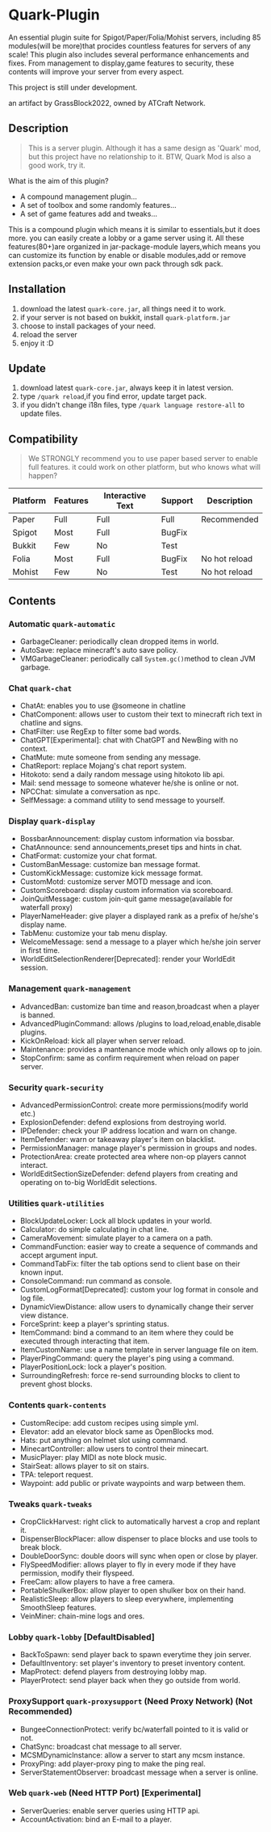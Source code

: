 # Quark-Plugin

An essential plugin suite for Spigot/Paper/Folia/Mohist servers, including 85 modules(will be more)that procides
countless features for servers of any scale!
This plugin also includes several performance enhancements and fixes.
From management to display,game features to security, these contents will improve your server from every aspect.

This project is still under development.

an artifact by GrassBlock2022, owned by ATCraft Network.

## Description

> This is a server plugin. Although it has a same design as 'Quark' mod,
> but this project have no relationship to it.
> BTW, Quark Mod is also a good work, try it.

What is the aim of this plugin?

- A compound management plugin...
- A set of toolbox and some randomly features...
- A set of game features add and tweaks...

This is a compound plugin which means it is similar to essentials,but it does more.
you can easily create a lobby or a game server using it.
All these features(80+)are organized in jar-package-module layers,which means you can customize its function by enable
or disable modules,add or remove extension packs,or even make your own pack through sdk pack.

## Installation

1. download the latest `quark-core.jar`, all things need it to work.
2. if your server is not based on bukkit, install `quark-platform.jar`
3. choose to install packages of your need.
4. reload the server
5. enjoy it :D

## Update

1. download latest `quark-core.jar`, always keep it in latest version.
2. type `/quark reload`,if you find error, update target pack.
3. if you didn't change i18n files, type `/quark language restore-all` to update files.

## Compatibility

> We STRONGLY recommend you to use paper based server to enable full features.
> it could work on other platform, but who knows what will happen?

| Platform | Features | Interactive Text | Support | Description   |
|----------|----------|------------------|---------|---------------|
| Paper    | Full     | Full             | Full    | Recommended   |
| Spigot   | Most     | Full             | BugFix  |               |
| Bukkit   | Few      | No               | Test    |               |
| Folia    | Most     | Full             | BugFix  | No hot reload |
| Mohist   | Few      | No               | Test    | No hot reload |

## Contents

### Automatic `quark-automatic`

- GarbageCleaner: periodically clean dropped items in world.
- AutoSave: replace minecraft's auto save policy.
- VMGarbageCleaner: periodically call `System.gc()`method to clean JVM garbage.

### Chat `quark-chat`

- ChatAt: enables you to use @someone in chatline
- ChatComponent: allows user to custom their text to minecraft rich text in chatline and signs.
- ChatFilter: use RegExp to filter some bad words.
- ChatGPT[Experimental]: chat with ChatGPT and NewBing with no context.
- ChatMute: mute someone from sending any message.
- ChatReport: replace Mojang's chat report system.
- Hitokoto: send a daily random message using hitokoto lib api.
- Mail: send message to someone whatever he/she is online or not.
- NPCChat: simulate a conversation as npc.
- SelfMessage: a command utility to send message to yourself.

### Display `quark-display`

- BossbarAnnouncement: display custom information via bossbar.
- ChatAnnounce: send announcements,preset tips and hints in chat.
- ChatFormat: customize your chat format.
- CustomBanMessage: customize ban message format.
- CustomKickMessage: customize kick message format.
- CustomMotd: customize server MOTD message and icon.
- CustomScoreboard: display custom information via scoreboard.
- JoinQuitMessage: custom join-quit game message(available for waterfall proxy)
- PlayerNameHeader: give player a displayed rank as a prefix of he/she's display name.
- TabMenu: customize your tab menu display.
- WelcomeMessage: send a message to a player which he/she join server in first time.
- WorldEditSelectionRenderer[Deprecated]: render your WorldEdit session.

### Management `quark-management`

- AdvancedBan: customize ban time and reason,broadcast when a player is banned.
- AdvancedPluginCommand: allows /plugins to load,reload,enable,disable plugins.
- KickOnReload: kick all player when server reload.
- Maintenance: provides a mantenance mode which only allows op to join.
- StopConfirm: same as confirm requirement when reload on paper server.

### Security `quark-security`

- AdvancedPermissionControl: create more permissions(modify world etc.)
- ExplosionDefender: defend explosions from destroying world.
- IPDefender: check your IP address location and warn on change.
- ItemDefender: warn or takeaway player's item on blacklist.
- PermissionManager: manage player's permission in groups and nodes.
- ProtectionArea: create protected area where non-op players cannot interact.
- WorldEditSectionSizeDefender: defend players from creating and operating on to-big WorldEdit selections.

### Utilities `quark-utilities`

- BlockUpdateLocker: Lock all block updates in your world.
- Calculator: do simple calculating in chat line.
- CameraMovement: simulate player to a camera on a path.
- CommandFunction: easier way to create a sequence of commands and accept argument input.
- CommandTabFix: filter the tab options send to client base on their known input.
- ConsoleCommand: run command as console.
- CustomLogFormat[Deprecated]: custom your log format in console and log file.
- DynamicViewDistance: allow users to dynamically change their server view distance.
- ForceSprint: keep a player's sprinting status.
- ItemCommand: bind a command to an item where they could be executed through interacting that item.
- ItemCustomName: use a name template in server language file on item.
- PlayerPingCommand: query the player's ping using a command.
- PlayerPositionLock: lock a player's position.
- SurroundingRefresh: force re-send surrounding blocks to client to prevent ghost blocks.

### Contents `quark-contents`

- CustomRecipe: add custom recipes using simple yml.
- Elevator: add an elevator block same as OpenBlocks mod.
- Hats: put anything on helmet slot using command.
- MinecartController: allow users to control their minecart.
- MusicPlayer: play MIDI as note block music.
- StairSeat: allows player to sit on stairs.
- TPA: teleport request.
- Waypoint: add public or private waypoints and warp between them.

### Tweaks `quark-tweaks`

- CropClickHarvest: right click to automatically harvest a crop and replant it.
- DispenserBlockPlacer: allow dispenser to place blocks and use tools to break block.
- DoubleDoorSync: double doors will sync when open or close by player.
- FlySpeedModifier: allows player to fly in every mode if they have permission, modify their flyspeed.
- FreeCam: allow players to have a free camera.
- PortableShulkerBox: allow player to open shulker box on their hand.
- RealisticSleep: allow players to sleep everywhere, implementing SmoothSleep features.
- VeinMiner: chain-mine logs and ores.

### Lobby `quark-lobby` [DefaultDisabled]

- BackToSpawn: send player back to spawn everytime they join server.
- DefaultInventory: set player's inventory to preset inventory content.
- MapProtect: defend players from destroying lobby map.
- PlayerProtect: send player back when they go outside from world.

### ProxySupport `quark-proxysupport` (Need Proxy Network) (Not Recommended)

- BungeeConnectionProtect: verify bc/waterfall pointed to it is valid or not.
- ChatSync: broadcast chat message to all server.
- MCSMDynamicInstance: allow a server to start any mcsm instance.
- ProxyPing: add player-proxy ping to make the ping real.
- ServerStatementObserver: broadcast message when a server is online.

### Web `quark-web` (Need HTTP Port) [Experimental]

- ServerQueries: enable server queries using HTTP api.
- AccountActivation: bind an E-mail to a player.